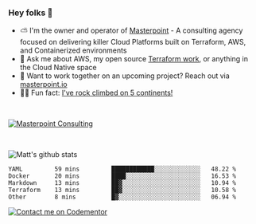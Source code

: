 

### Hey folks 👋



- ⛅️ I'm the owner and operator of [Masterpoint](https://masterpoint.io) - A consulting agency focused on delivering killer Cloud Platforms built on Terraform, AWS, and Containerized environments
- 💬 Ask me about AWS, my open source [Terraform work](https://github.com/masterpointio?q=terraform&type=&language=hcl), or anything in the Cloud Native space
- 🔨 Want to work together on an upcoming project? Reach out via [masterpoint.io](https://masterpoint.io)
- 🧗‍♂️ Fun fact: [I've rock climbed on 5 continents!](https://www.rockandice.com/videos/weekend-whippers/weekend-whipper-gunning-for-it-on-south-six-shooter/)

<br>


[![Masterpoint Consulting](https://masterpoint-public.s3.us-west-2.amazonaws.com/Logo-medium.png)](https://masterpoint.io)

<br>

![Matt's github stats](https://github-readme-stats.vercel.app/api?username=Gowiem&count_private=true&theme=cobalt&show_icons=true)

<!--START_SECTION:waka-->

```text
YAML         59 mins         ████████████░░░░░░░░░░░░░   48.22 %
Docker       20 mins         ████░░░░░░░░░░░░░░░░░░░░░   16.53 %
Markdown     13 mins         ██▓░░░░░░░░░░░░░░░░░░░░░░   10.94 %
Terraform    13 mins         ██▓░░░░░░░░░░░░░░░░░░░░░░   10.58 %
Other        8 mins          █▓░░░░░░░░░░░░░░░░░░░░░░░   06.94 %
```

<!--END_SECTION:waka-->

[![Contact me on Codementor](https://www.codementor.io/m-badges/gowiem/find-me-on-cm-b.svg)](https://www.codementor.io/@gowiem?refer=badge)
